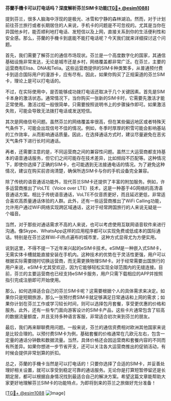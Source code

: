 **芬蘭手機卡可以打电话吗？深度解析芬兰SIM卡功能[[TG💪+ @esim1088](https://t.me/s/esim1088)]**

提到芬兰，很多人脑海中浮现的是极光、冰雪和宁静的森林湖泊。然而，对于计划前往芬兰旅行或者长期居住的人来说，手机卡的问题是不可忽视的。尤其是当你在异国他乡时，能否顺利地打电话、发短信以及上网，直接关系到你的生活便利性和安全感。那么，芬蘭的手機卡到底能不能打电话呢？今天我们就来详细探讨这个问题。

首先，我们需要了解芬兰的通信市场现状。芬兰是一个高度数字化的国家，其通信基础设施非常发达，无论是城市还是乡村，网络覆盖都非常广泛。在芬兰，主要的运营商有Elisa、DNA和Telia。这些运营商提供的SIM卡种类繁多，从普通预付费卡到适合国际用户的漫游卡，应有尽有。因此，如果你购买了正规渠道的芬兰SIM卡，理论上是可以打电话的。

不过，在实际使用中，是否能够成功拨打电话还取决于几个关键因素。首先是SIM卡本身的激活状态。通常情况下，当你购买一张新的SIM卡时，它需要先激活才能正常使用。激活过程一般很简单，只需要按照说明书上的步骤操作即可。如果激活失败，可能会导致无法拨打电话或发送短信。

其次是网络信号问题。虽然芬兰的网络覆盖率很高，但在某些偏远地区或者特殊天气条件下，可能会出现信号不佳的情况。例如，冬季时厚厚的积雪可能会影响基站的工作效率，从而影响通话质量。因此，在选择通话方式时，建议尽量避免在恶劣天气条件下进行长时间通话。

再者，还需要注意的是，不同运营商之间的兼容性问题。虽然三大运营商都支持基本的语音通话服务，但它们之间可能存在技术差异，比如频段不匹配等。这种情况下，即使你选择了正确的SIM卡，也可能遇到无法接通电话的情况。为了避免这种情况，建议在购买前咨询清楚，确保所选SIM卡与你的手机设备完全兼容。

除了传统的语音通话功能外，现代芬兰SIM卡还提供了丰富的附加服务。例如，许多运营商推出了VoLTE（Voice over LTE）技术，这是一种基于4G网络的高清语音通话方案。相比于传统语音通话，VoLTE不仅音质更好，而且延迟更低，非常适合喜欢高质量通话体验的人群。此外，还有一些运营商推出了WiFi Calling功能，允许用户通过WiFi网络实现跨区域通话，这对于经常跨国旅行的人来说无疑是一个福音。

当然，对于那些对通话需求不高的人来说，也可以考虑使用互联网语音软件来进行沟通。像Skype、WhatsApp这样的应用程序都可以实现免费或低成本的国际通话。特别是在芬兰这样Wi-Fi热点遍布的城市里，这种方式显得尤为方便实用。

说到这里，不得不提一下近年来兴起的eSIM卡技术。eSIM是一种嵌入式SIM卡，无需实体卡槽就能直接安装在手机内。这种技术的优势在于灵活性更强，用户可以根据实际需要随时切换运营商，而无需更换物理SIM卡。对于经常需要出国旅行的用户来说，eSIM卡尤其受欢迎，因为它能够轻松实现全球范围内的无缝连接。目前，芬兰的主要运营商也已经支持eSIM卡服务，用户只需下载相应的APP并按照指引完成注册即可开始使用。

那么，如何选择适合自己的芬兰SIM卡呢？这需要根据个人的具体需求来决定。如果你只是短期旅游，那么一张预付费SIM卡就足够满足日常通话和上网的需求；如果你计划在芬兰工作或学习较长时间，则可以选择包月套餐，享受更优惠的价格和服务。此外，还有一些专门面向游客设计的SIM卡产品，这些卡片通常包含了较高的数据流量额度，并且支持多种语言客服，非常适合初次来到芬兰的朋友。

最后，我们再来聊聊费用问题。一般来说，芬兰的通信资费相对欧洲其他国家来说是比较合理的。以预付费SIM卡为例，基础套餐的价格通常在几欧元左右，包含一定量的通话分钟数和数据流量。当然，具体价格还会因运营商和套餐内容的不同而有所差异。如果你想进一步节省开支，还可以关注各大运营商推出的促销活动，有时候会提供非常划算的折扣。

总之，芬蘭的手機卡当然是可以打电话的！只要你选择了合适的SIM卡，并妥善处理好相关设置，就可以享受到稳定可靠的通话服务。无论你是打算短暂停留还是长期定居，都可以根据自身情况找到最适合自己的解决方案。希望这篇文章能帮助大家更好地理解芬兰SIM卡的功能特点，为即将到来的芬兰之旅做好充分准备！

[[TG💪+ @esim1088](https://t.me/s/esim1088) ![Image](https://i.postimg.cc/4NQfJmqS/Snipaste-2025-05-13-00-14-12.png)]